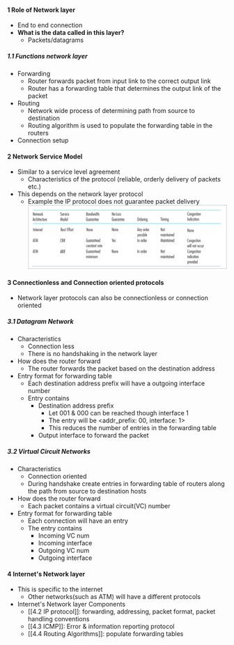 
#### 1 Role of Network layer
- End to end connection
- **What is the data called in this layer?**
	- Packets/datagrams 

##### 1.1 Functions network layer 
- Forwarding
	- Router forwards packet from input link to the correct output link
	- Router has a forwarding table that determines the output link of the packet
- Routing
	- Network wide process of determining path from source to destination
	- Routing algorithm is used to populate the forwarding table in the routers
- Connection setup 

#### 2 Network Service Model
- Similar to a service level agreement
	- Characteristics of the protocol (reliable, orderly delivery of packets etc.)
- This depends on the network layer protocol
	- Example the IP protocol does not guarantee packet delivery
![](./Attachments/Images/network_service_model_example.png)

#### 3 Connectionless and Connection oriented protocols
- Network layer protocols can also be connectionless or connection oriented
##### 3.1 Datagram Network
- Characteristics
	- Connection less 
	- There is no handshaking in the network layer
- How does the router forward
	- The router forwards the packet based on the destination address
- Entry format for forwarding table 
	- Each destination address prefix will have a outgoing interface number
	- Entry contains
		- Destination address prefix
			- Let 001 & 000 can be reached though interface 1
			- The entry will be <addr_prefix: 00, interface: 1>
			- This reduces the number of entries in the forwarding table
		- Output interface to forward the packet
##### 3.2 Virtual Circuit Networks 
- Characteristics 
	- Connection oriented 
	- During handshake create entries in forwarding table of routers along the path from source to destination hosts 
- How does the router forward 
	- Each packet contains a virtual circuit(VC) number
- Entry format for forwarding table 
	- Each connection will have an entry 
	- The entry contains 
		- Incoming VC num 
		- Incoming interface
		- Outgoing VC num 
		- Outgoing interface

#### 4 Internet's Network layer
- This is specific to the internet 
	- Other networks(such as ATM) will have a different protocols
- Internet's Network layer Components 
	- [[4.2 IP protocol]]: forwarding, addressing, packet format, packet handling conventions
	- [[4.3 ICMP]]: Error & information reporting protocol
	- [[4.4 Routing Algorithms]]: populate forwarding tables

